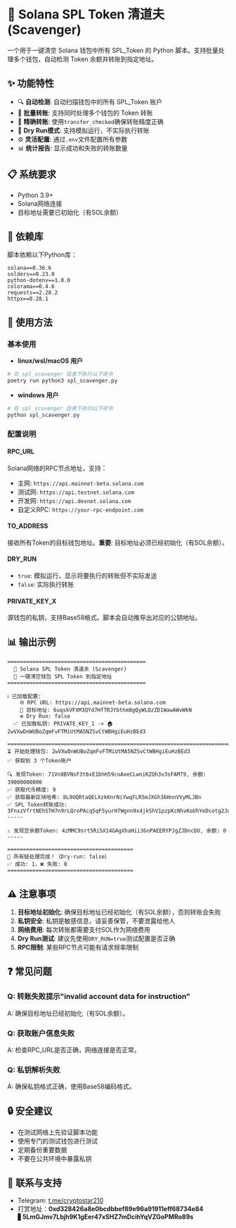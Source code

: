 # 🧹 Solana SPL Token 清道夫 (Scavenger)

一个用于一键清空 Solana 钱包中所有 SPL_Token 的 Python 脚本。支持批量处理多个钱包，自动检测 Token 余额并转账到指定地址。

## ✨ 功能特性

- 🔍 **自动检测**: 自动扫描钱包中的所有 SPL_Token 账户
- 💸 **批量转账**: 支持同时处理多个钱包的 Token 转账
- 🎯 **精确转账**: 使用`transfer_checked`确保转账精度正确
- 🧪 **Dry Run模式**: 支持模拟运行，不实际执行转账
- ⚙️ **灵活配置**: 通过`.env`文件配置所有参数
- 📊 **统计报告**: 显示成功和失败的转账数量

## 📋 系统要求

- Python 3.9+
- Solana网络连接
- 目标地址需要已初始化（有SOL余额）

## 🔧 依赖库

脚本依赖以下Python库：

```
solana==0.36.6
solders==0.23.0
python-dotenv==1.0.0
colorama==0.4.6
requests==2.28.2
httpx==0.28.1
```

## 📖 使用方法

### 基本使用
- **linux/wsl/macOS 用户**
```bash
# 在 spl_scavenger 目录下执行以下命令
poetry run python3 spl_scavenger.py
```
- **windows 用户**
```powershell
# 在 spl_scavenger 目录下执行以下命令
python spl_scavenger.py
```

### 配置说明

#### RPC_URL
Solana网络的RPC节点地址，支持：
- 主网: `https://api.mainnet-beta.solana.com`
- 测试网: `https://api.testnet.solana.com`
- 开发网: `https://api.devnet.solana.com`
- 自定义RPC: `https://your-rpc-endpoint.com`

#### TO_ADDRESS
接收所有Token的目标钱包地址。**重要**: 目标地址必须已经初始化（有SOL余额）。

#### DRY_RUN
- `true`: 模拟运行，显示将要执行的转账但不实际发送
- `false`: 实际执行转账

#### PRIVATE_KEY_X
源钱包的私钥，支持Base58格式。脚本会自动推导出对应的公钥地址。

## 📊 输出示例

```
============================================
  🧹 Solana SPL Token 清道夫 (Scavenger)
  💸 一键清空钱包 SPL Token 到指定地址
============================================

ℹ️ 已加载配置:
    🌐 RPC URL: https://api.mainnet-beta.solana.com
    🏦 目标地址: 6uqskVFXM3QYd7HfTRJYbthm8gQyWLQzZD1WawAWvWkN
    ⚙️ Dry Run: false
  ✅ 已加载私钥: PRIVATE_KEY_1 -> 🏠 2wVXwDnWUBoZqmFvFTMiUtMA5NZSvCtWBHgiEuHzBEd3

================================================================================
⏳ 开始处理钱包: 2wVXwDnWUBoZqmFvFTMiUtMA5NZSvCtWBHgiEuHzBEd3
✅ 获取到 3 个Token账户

🔍 发现Token: 71Vn8BVNsF3t6xE1bhH59coAxeCLwniKZQh3v3sFAMT9, 余额: 39000000000
✅ 获取代币精度: 9
✅ 获取最新区块哈希: 8L9UQRtaQELXzkKnrNiYwqFLR5mJXGh36HnnVVyMLJBn
✅ SPL Token转账成功: 3FnxzVfrtNEhSTH7n9rLQroPAcq5qF5yurH7Wgnn9x4jkShV1pzpKcNhvKoUhYeDcotg2Jo9i6migALv54VT8HSY
-----

⚠️ 发现空余额Token: 4zMMC9srt5Ri5X14GAgXhaHii3GnPAEERYPJgZJDncDU, 余额: 0
-----

========================================
🔆 所有链处理完成！（Dry-run: false）
✅ 成功: 1，❌ 失败: 0
========================================
```

## ⚠️ 注意事项

1. **目标地址初始化**: 确保目标地址已经初始化（有SOL余额），否则转账会失败
2. **私钥安全**: 私钥是敏感信息，请妥善保管，不要泄露给他人
3. **网络费用**: 每次转账都需要支付SOL作为网络费用
4. **Dry Run测试**: 建议先使用`DRY_RUN=true`测试配置是否正确
5. **RPC限制**: 某些RPC节点可能有请求频率限制

## ❓ 常见问题

### Q: 转账失败提示"invalid account data for instruction"
A: 确保目标地址已经初始化（有SOL余额）。

### Q: 获取账户信息失败
A: 检查RPC_URL是否正确，网络连接是否正常。

### Q: 私钥解析失败
A: 确保私钥格式正确，使用Base58编码格式。


## 🔒 安全建议

- 在测试网络上先验证脚本功能
- 使用专门的测试钱包进行测试
- 定期备份重要数据
- 不要在公共环境中暴露私钥

## 💬 联系与支持
- Telegram: [t.me/cryptostar210](https://t.me/cryptostar210)
- 打赏地址：**0xd328426a8e0bcdbbef89e96a91911eff68734e84** ▋**5LmGJmv7Lbjh9K1gEer47xSHZ7mDcihYqVZGoPMRo89s**
